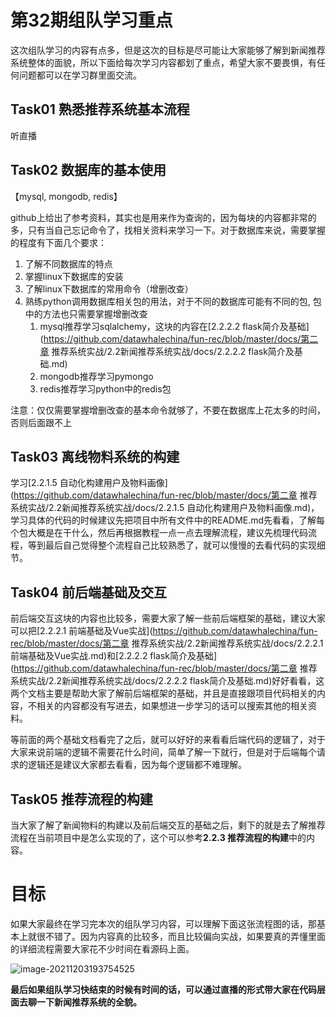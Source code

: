 ﻿# 第32期组队学习重点

这次组队学习的内容有点多，但是这次的目标是尽可能让大家能够了解到新闻推荐系统整体的面貌，所以下面给每次学习内容都划了重点，希望大家不要畏惧，有任何问题都可以在学习群里面交流。



## Task01 熟悉推荐系统基本流程

听直播



## Task02 数据库的基本使用

【mysql, mongodb, redis】

github上给出了参考资料，其实也是用来作为查询的，因为每块的内容都非常的多，只有当自己忘记命令了，找相关资料来学习一下。对于数据库来说，需要掌握的程度有下面几个要求：

1. 了解不同数据库的特点
2. 掌握linux下数据库的安装
3. 了解linux下数据库的常用命令（增删改查）
4. 熟练python调用数据库相关包的用法，对于不同的数据库可能有不同的包, 包中的方法也只需要掌握增删改查
   1. mysql推荐学习sqlalchemy，这块的内容在[2.2.2.2 flask简介及基础](https://github.com/datawhalechina/fun-rec/blob/master/docs/第二章 推荐系统实战/2.2新闻推荐系统实战/docs/2.2.2.2 flask简介及基础.md)
   2. mongodb推荐学习pymongo
   3. redis推荐学习python中的redis包

注意：仅仅需要掌握增删改查的基本命令就够了，不要在数据库上花太多的时间，否则后面跟不上



## Task03 离线物料系统的构建

学习[2.2.1.5 自动化构建用户及物料画像](https://github.com/datawhalechina/fun-rec/blob/master/docs/第二章 推荐系统实战/2.2新闻推荐系统实战/docs/2.2.1.5 自动化构建用户及物料画像.md)，学习具体的代码的时候建议先把项目中所有文件中的README.md先看看，了解每个包大概是在干什么，然后再根据教程一点一点去理解流程，建议先梳理代码流程，等到最后自己觉得整个流程自己比较熟悉了，就可以慢慢的去看代码的实现细节。



## Task04 前后端基础及交互

前后端交互这块的内容也比较多，需要大家了解一些前后端框架的基础，建议大家可以把[2.2.2.1 前端基础及Vue实战](https://github.com/datawhalechina/fun-rec/blob/master/docs/第二章 推荐系统实战/2.2新闻推荐系统实战/docs/2.2.2.1 前端基础及Vue实战.md)和[2.2.2.2 flask简介及基础](https://github.com/datawhalechina/fun-rec/blob/master/docs/第二章 推荐系统实战/2.2新闻推荐系统实战/docs/2.2.2.2 flask简介及基础.md)好好看看，这两个文档主要是帮助大家了解前后端框架的基础，并且是直接跟项目代码相关的内容，不相关的内容都没有写进去，如果想进一步学习的话可以搜索其他的相关资料。

等前面的两个基础文档看完了之后，就可以好好的来看看后端代码的逻辑了，对于大家来说前端的逻辑不需要花什么时间，简单了解一下就行，但是对于后端每个请求的逻辑还是建议大家都去看看，因为每个逻辑都不难理解。



## Task05 推荐流程的构建

当大家了解了新闻物料的构建以及前后端交互的基础之后，剩下的就是去了解推荐流程在当前项目中是怎么实现的了，这个可以参考**2.2.3 推荐流程的构建**中的内容。



# 目标

如果大家最终在学习完本次的组队学习内容，可以理解下面这张流程图的话，那基本上就很不错了。因为内容真的比较多，而且比较偏向实战，如果要真的弄懂里面的详细流程需要大家花不少时间在看源码上面。

![image-20211203193754525](http://ryluo.oss-cn-chengdu.aliyuncs.com/图片image-20211203193754525.png)



**最后如果组队学习快结束的时候有时间的话，可以通过直播的形式带大家在代码层面去聊一下新闻推荐系统的全貌。**
